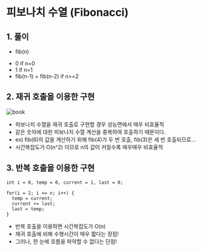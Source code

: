 # 피보나치 수열 (Fibonacci)
## 1. 풀이
- fib(n)
+ 0   if n=0
+ 1   if n=1
+ fib(n-1) + fib(n-2)   if n>=2

## 2. 재귀 호출을 이용한 구현
![book](../images/recursion_fibonacci_1.png)
- 피보나치 수열을 재귀 호출로 구현할 경우 성능면에서 매우 비효율적
- 같은 숫자에 대한 피보나치 수열 계산을 중복하여 호출하기 때문이다.
- ex) fib(6)의 값을 계산하기 위해 fib(4)가 두 번 호출, fib(3)은 세 번 호출되므로...
- 시간복잡도가 O(n^2) 이므로 n의 값이 커질수록 매우매우 비효율적

## 3. 반복 호출을 이용한 구현
```
int i = 0, temp = 0, current = 1, last = 0;

for(i = 2; i <= n; i++) {
  temp = current;
  current += last;
  last = temp;
}
```
- 반복 호출을 이용하면 시간복잡도가 O(n)
- 재귀 호출에 비해 수행시간이 매우 짧다는 장점!
- 그러나, 한 눈에 흐름을 파악할 수 없다는 단점!
